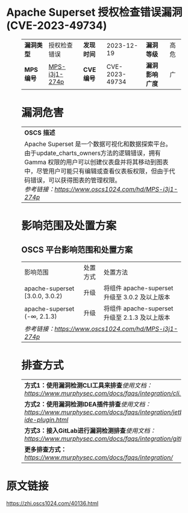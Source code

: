 # Apache Superset 授权检查错误漏洞 (CVE-2023-49734)
<figure class="wp-block-table">
    <table>
        <tbody>
        <tr>
            <td><strong>漏洞类型</strong></td>
            <td>授权检查错误</td>
            <td><strong>发现时间</strong></td>
            <td>2023-12-19</td>
            <td><strong>漏洞等级</strong></td>
            <td>高危</td>
        </tr>
        <tr>
            <td><strong>MPS编号</strong></td>
            <td><a href="https://www.oscs1024.com/hd/MPS-i3j1-274p">MPS-i3j1-274p</a></td>
            <td><strong>CVE编号</strong></td>
            <td>CVE-2023-49734</td>
            <td><strong>漏洞影响广度</strong></td>
            <td>广</td>
        </tr>
        </tbody>
    </table>
</figure>


<figure class="wp-block-table">
    <h1 class="wp-block-heading">漏洞危害</h1>
    <table>
        <tbody>
        <tr>
            <td><strong>OSCS 描述</strong></td>
        </tr>
        <tr>
            <td>Apache Superset 是一个数据可视化和数据探索平台。
由于update_charts_owners方法的逻辑错误，拥有 Gamma 权限的用户可以创建仪表盘并将其移动到图表中，尽管用户可能只有编辑或查看仪表板权限，但由于代码错误，可以获得图表的管理权限。<br><em>参考链接：<a
                    href="https://www.oscs1024.com/hd/MPS-i3j1-274p">https://www.oscs1024.com/hd/MPS-i3j1-274p</a></em>
            </td>
        </tr>
        </tbody>
    </table>
</figure>


<figure class="wp-block-table alignleft">
    <h1 class="wp-block-heading">影响范围及处置方案</h1>
    <h2 class="wp-block-heading"><strong>OSCS</strong> <strong>平台影响范围和处置方案</strong></h2>
    <table>
        <tbody>
        <tr>
            <td>影响范围</td>
            <td>处置方式</td>
            <td>处置方法</td>
        </tr>
        <tr><td rowspan="1">apache-superset [3.0.0, 3.0.2)</td><td>升级</td><td>将组件 apache-superset 升级至 3.0.2 及以上版本</td></tr><tr><td rowspan="1">apache-superset (-∞, 2.1.3)</td><td>升级</td><td>将组件 apache-superset 升级至 2.1.3 及以上版本</td></tr>
        <tr>
            <td colspan="3"><em>参考链接：</em><em><a
                    href="https://www.oscs1024.com/hd/MPS-i3j1-274p">https://www.oscs1024.com/hd/MPS-i3j1-274p</a></em></td>
        </tr>
        </tbody>
    </table>
</figure>


<figure class="wp-block-table">
    <h1 class="wp-block-heading">排查方式</h1>
    <table>
        <tbody>
        <tr>
            <td><strong>方式1：使用漏洞检测CLI工具来排查</strong><em>使用文档：<a
                    href="https://www.murphysec.com/docs/faqs/integration/cli.html">https://www.murphysec.com/docs/faqs/integration/cli.html</a></em>
            </td>
        </tr>
        <tr>
            <td><strong>方式2：使用漏洞检测IDEA插件排查</strong><em>使用文档：<a
                    href="https://www.murphysec.com/docs/faqs/integration/jetbrains-ide-plugin.html">https://www.murphysec.com/docs/faqs/integration/jetbrains-ide-plugin.html</a></em>
            </td>
        </tr>
        <tr>
            <td><strong>方式3：接入GitLab进行漏洞检测排查</strong><em>使用文档：<a
                    href="https://www.murphysec.com/docs/faqs/integration/gitlab.html">https://www.murphysec.com/docs/faqs/integration/gitlab.html</a></em>
            </td>
        </tr>
        <tr>
            <td><strong>更多排查方式：</strong><em><a
                    href="https://www.murphysec.com/docs/faqs/integration/">https://www.murphysec.com/docs/faqs/integration/</a></em>
            </td>
        </tr>
        </tbody>
    </table>
</figure>
<h1>原文链接</h1>
<p><a href="https://zhi.oscs1024.com/40136.html">https://zhi.oscs1024.com/40136.html</a></p>